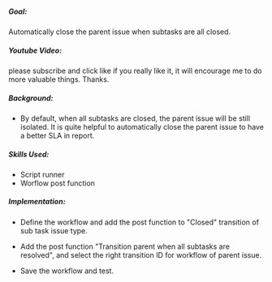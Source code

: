 #####  Goal:

  Automatically close the parent issue when subtasks are all closed.

##### Youtube Video:

 please subscribe and click like if you really like it, it will encourage me to do more valuable things. Thanks.

##### Background:

   - By default, when all subtasks are closed, the parent issue will be still isolated. It is quite helpful to automatically close the parent issue to have a better SLA in report.

##### Skills Used:

  - Script runner
  - Worflow post function


##### Implementation:

  - Define the workflow and add the post function to "Closed" transition of sub task issue type.

  - Add the post function "Transition parent when all subtasks are resolved", and select the right transition ID for workflow of parent issue.

  - Save the workflow and test.

